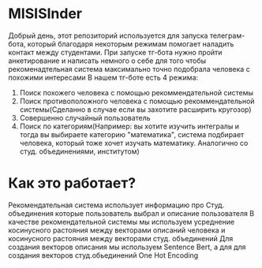 # MISISInder
Добрый день, этот репозиторий используется для запуска телеграм-бота, который благодаря некоторым режимам помогает наладить контакт между студентами.
При запуске тг-бота нужно пройти анкетирование и написать немного о себе для того чтобы рекоменадтельная система максимально точно подобрала человека с похожими интересами
В нашем тг-боте есть 4 режима:
1) Поиск похожего человека с помощью рекоммендательной системы
2) Поиск противоположного человека с помощью рекоммендательной системы(Сделанно в случае если вы захотите расширить кругозор)
3) Совершенно случайный пользователь
4) Поиск по категориям(Например: вы хотите изучить интегралы и тогда вы выбираете категорию "математика", система подбирает человека, который тоже хочет изучать математику. Аналогично со студ. объединениями, институтом)

# Как это работает?
Рекомендательная система использует информацию про Студ. объединения которые пользователь выбрал и описание пользователя
В качестве рекомендательной системы мы используем усреднение косинусного растояния между векторами описаний человека и косинусного растояния между векторами студ. объединений
Для создания векторов описания мы используем Sentence Bert, а для для создания векторов студ.обьединений One Hot Encoding
